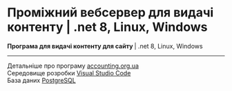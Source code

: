 # Проміжний вебсервер для видачі контенту | .net 8, Linux, Windows
<b>Програма для видачі контенту для сайту </b> | .net 8, Linux, Windows <br/>

<hr />
 
  Детальніше про програму [accounting.org.ua](https://accounting.org.ua)<br/>
  Середовище розробки [Visual Studio Code](https://code.visualstudio.com)<br/>
  База даних [PostgreSQL](https://www.enterprisedb.com/downloads/postgres-postgresql-downloads)<br/>
